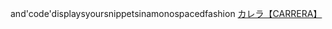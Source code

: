 and'code'displaysyoursnippetsinamonospacedfashion
 <a href="http://www.kentvilleflowersandweddingdecor.com/jpwatchonline.asp?cheap=products-c282.html" title="カレラ【CARRERA】">カレラ【CARRERA】</a>